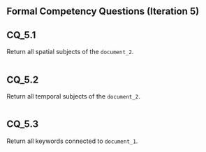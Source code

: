 ## Formal Competency Questions (Iteration 5)

## CQ_5.1

Return all spatial subjects of the `document_2`.

```

```

## CQ_5.2

Return all temporal subjects of the `document_2`.

```

```

## CQ_5.3

Return all keywords connected to `document_1`.

```

```